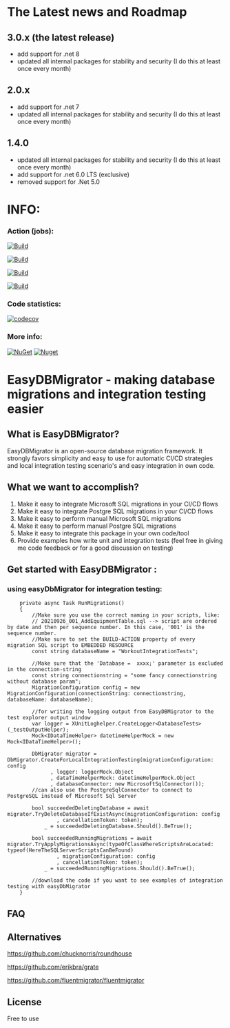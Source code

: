 # The Latest news and Roadmap

## 3.0.x (the latest release)
- add support for .net 8
- updated all internal packages for stability and security (I do this at least once every month)

## 2.0.x
- add support for .net 7
- updated all internal packages for stability and security (I do this at least once every month)

## 1.4.0 
- updated all internal packages for stability and security (I do this at least once every month)
- add support for .net 6.0 LTS (exclusive)
- removed support for .Net 5.0

# INFO:

### Action (jobs):
[![Build](https://github.com/Retrodad0001/EasyDbMigrator/actions/workflows/BuildTestDebug.yml/badge.svg)](https://github.com/Retrodad0001/EasyDbMigrator/actions/workflows/BuildTestDebug.yml)

[![Build](https://github.com/Retrodad0001/EasyDbMigrator/actions/workflows/BuildRelease.yml/badge.svg)](https://github.com/Retrodad0001/EasyDbMigrator/actions/workflows/BuildRelease.yml)

[![Build](https://github.com/Retrodad0001/EasyDbMigrator/actions/workflows/PackageAndReleaseMasterToNuGet.yml/badge.svg)](https://github.com/Retrodad0001/EasyDbMigrator/actions/workflows/PackageAndReleaseMasterToNuGet.yml)

[![Build](https://github.com/Retrodad0001/EasyDbMigrator/actions/workflows/codeql.yml/badge.svg)](https://github.com/Retrodad0001/EasyDbMigrator/actions/workflows/codeql.yml)

### Code statistics:
[![codecov](https://codecov.io/gh/Retrodad0001/easydbmigrator/branch/master/graph/badge.svg?token=JWYWLP98IW)](https://codecov.io/gh/Retrodad0001/easydbmigrator)

### More info:

[![NuGet](https://img.shields.io/nuget/v/Retrodad.EasyDbMigrator.svg)](https://www.nuget.org/packages/Retrodad.EasyDbMigrator/) 
[![Nuget](https://img.shields.io/nuget/dt/Retrodad.EasyDbMigrator.svg)](https://www.nuget.org/packages/Retrodad.EasyDbMigrator/)


# EasyDBMigrator - making database migrations and integration testing easier

## What is EasyDBMigrator?

EasyDBMigrator is an open-source database migration framework. It strongly favors simplicity and easy to use for automatic CI/CD strategies and local integration testing scenario's and easy integration in own code.
  
## What we want to accomplish?

1. Make it easy to integrate Microsoft SQL migrations in your CI/CD flows
2. Make it easy to integrate Postgre SQL migrations in your CI/CD flows
5. Make it easy to perform manual Microsoft SQL migrations
6. Make it easy to perform manual Postgre SQL migrations
7. Make it easy to integrate this package in your own code/tool
8. Provide examples how write unit and integration tests (feel free in giving me code feedback or for a good discussion on testing)

## Get started with EasyDBMigrator :

### using easyDbMigrator for integration testing:

        private async Task RunMigrations()
        {
            //Make sure you use the correct naming in your scripts, like:
            // 20210926_001_AddEquipmentTable.sql --> script are ordered by date and then per sequence number. In this case, '001' is the sequence number.
            //Make sure to set the BUILD-ACTION property of every migration SQL script to EMBEDDED RESOURCE
            const string databaseName = "WorkoutIntegrationTests";
            
            //Make sure that the 'Database =  xxxx;' parameter is excluded in the connection-string
            const string connectionstring = "some fancy connectionstring without database param";
            MigrationConfiguration config = new MigrationConfiguration(connectionString: connectionstring, databaseName: databaseName);

            //for writing the logging output from EasyDBMigrator to the test explorer output window
            var logger = XUnitLoghelper.CreateLogger<DatabaseTests>(_testOutputHelper);
            Mock<IDataTimeHelper> datetimeHelperMock = new Mock<IDataTimeHelper>();

            DbMigrator migrator = DbMigrator.CreateForLocalIntegrationTesting(migrationConfiguration: config
                  , logger: loggerMock.Object
                  , dataTimeHelperMock: datetimeHelperMock.Object
                  , databaseConnector: new MicrosoftSqlConnector()); 
            //can also use the PostgreSqlConnector to connect to PostgreSQL instead of Microsoft Sql Server

            bool succeededDeletingDatabase = await migrator.TryDeleteDatabaseIfExistAsync(migrationConfiguration: config
                    , cancellationToken: token);
                _ = succeededDeletingDatabase.Should().BeTrue();

            bool succeededRunningMigrations = await migrator.TryApplyMigrationsAsync(typeOfClassWhereScriptsAreLocated: typeof(HereTheSQLServerScriptsCanBeFound)
                    , migrationConfiguration: config
                    , cancellationToken: token);
                _ = succeededRunningMigrations.Should().BeTrue();
            
            //download the code if you want to see examples of integration testing with easyDbMigrator
        }

## FAQ


## Alternatives
https://github.com/chucknorris/roundhouse

https://github.com/erikbra/grate

https://github.com/fluentmigrator/fluentmigrator

## License
Free to use
